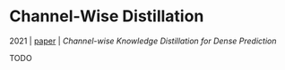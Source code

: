 # Channel-Wise Distillation

2021 | [paper](https://arxiv.org/pdf/2011.13256) | _Channel-wise Knowledge Distillation for Dense Prediction_

TODO
